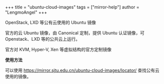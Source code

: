 +++
title = "ubuntu-cloud-images"
tags = ["mirror-help"]
author = "LengmoAngel"
+++

OpenStack, LXD 等公有云使用的 Ubuntu 镜像

官方的云 Ubuntu 镜像，由 Canonical 定制，提供 Ubuntu 认证镜像，可 Openstack、LXD 等的公共云上运行。

官方对 KVM, Hyper-V, Xen 等虚拟结构的官方定制镜像

**使用方法**

可以使用 https://mirror.sjtu.edu.cn/ubuntu-cloud-images/locator/ 查找公有云使用的镜像。
